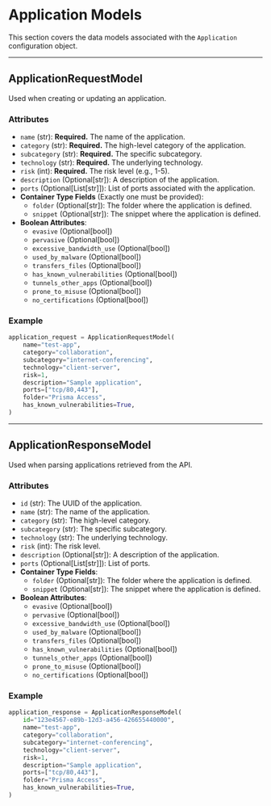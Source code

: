 # Application Models

This section covers the data models associated with the `Application` configuration object.

---

## ApplicationRequestModel

Used when creating or updating an application.

### Attributes

- `name` (str): **Required.** The name of the application.
- `category` (str): **Required.** The high-level category of the application.
- `subcategory` (str): **Required.** The specific subcategory.
- `technology` (str): **Required.** The underlying technology.
- `risk` (int): **Required.** The risk level (e.g., 1-5).
- `description` (Optional[str]): A description of the application.
- `ports` (Optional[List[str]]): List of ports associated with the application.
- **Container Type Fields** (Exactly one must be provided):
    - `folder` (Optional[str]): The folder where the application is defined.
    - `snippet` (Optional[str]): The snippet where the application is defined.
- **Boolean Attributes**:
    - `evasive` (Optional[bool])
    - `pervasive` (Optional[bool])
    - `excessive_bandwidth_use` (Optional[bool])
    - `used_by_malware` (Optional[bool])
    - `transfers_files` (Optional[bool])
    - `has_known_vulnerabilities` (Optional[bool])
    - `tunnels_other_apps` (Optional[bool])
    - `prone_to_misuse` (Optional[bool])
    - `no_certifications` (Optional[bool])

### Example

```python
application_request = ApplicationRequestModel(
    name="test-app",
    category="collaboration",
    subcategory="internet-conferencing",
    technology="client-server",
    risk=1,
    description="Sample application",
    ports=["tcp/80,443"],
    folder="Prisma Access",
    has_known_vulnerabilities=True,
)
```

---

## ApplicationResponseModel

Used when parsing applications retrieved from the API.

### Attributes

- `id` (str): The UUID of the application.
- `name` (str): The name of the application.
- `category` (str): The high-level category.
- `subcategory` (str): The specific subcategory.
- `technology` (str): The underlying technology.
- `risk` (int): The risk level.
- `description` (Optional[str]): A description of the application.
- `ports` (Optional[List[str]]): List of ports.
- **Container Type Fields**:
    - `folder` (Optional[str]): The folder where the application is defined.
    - `snippet` (Optional[str]): The snippet where the application is defined.
- **Boolean Attributes**:
    - `evasive` (Optional[bool])
    - `pervasive` (Optional[bool])
    - `excessive_bandwidth_use` (Optional[bool])
    - `used_by_malware` (Optional[bool])
    - `transfers_files` (Optional[bool])
    - `has_known_vulnerabilities` (Optional[bool])
    - `tunnels_other_apps` (Optional[bool])
    - `prone_to_misuse` (Optional[bool])
    - `no_certifications` (Optional[bool])

### Example

```python
application_response = ApplicationResponseModel(
    id="123e4567-e89b-12d3-a456-426655440000",
    name="test-app",
    category="collaboration",
    subcategory="internet-conferencing",
    technology="client-server",
    risk=1,
    description="Sample application",
    ports=["tcp/80,443"],
    folder="Prisma Access",
    has_known_vulnerabilities=True,
)
```
